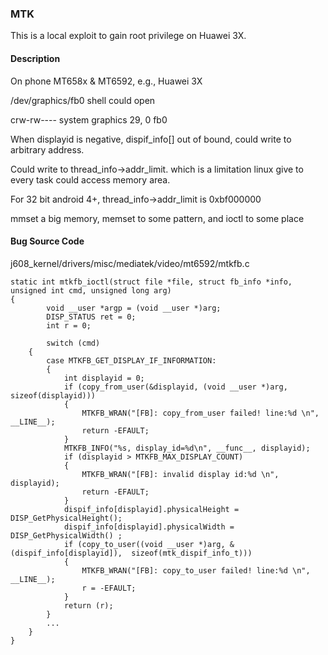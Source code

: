 ### MTK

This is a local exploit to gain root privilege on Huawei 3X.

#### Description

On phone MT658x & MT6592, e.g., Huawei 3X

/dev/graphics/fb0 shell could open 

crw-rw---- system graphics 29, 0 fb0

When displayid is negative, dispif_info[] out of bound, could write to arbitrary address.
 
Could write to thread_info->addr_limit. which is a limitation linux give to every task could access memory area.

For 32 bit android 4+, thread_info->addr_limit is 0xbf000000

mmset a big memory, memset to some pattern, and ioctl to some place

#### Bug Source Code

j608_kernel/drivers/misc/mediatek/video/mt6592/mtkfb.c

	static int mtkfb_ioctl(struct file *file, struct fb_info *info, unsigned int cmd, unsigned long arg)
	{
    		void __user *argp = (void __user *)arg;
    		DISP_STATUS ret = 0;
    		int r = 0;

    		switch (cmd) 
		{
			case MTKFB_GET_DISPLAY_IF_INFORMATION:
			{
				int displayid = 0;
				if (copy_from_user(&displayid, (void __user *)arg, sizeof(displayid)))
				{
					MTKFB_WRAN("[FB]: copy_from_user failed! line:%d \n", __LINE__);
					return -EFAULT;
				}
				MTKFB_INFO("%s, display_id=%d\n", __func__, displayid);
				if (displayid > MTKFB_MAX_DISPLAY_COUNT)
				{
					MTKFB_WRAN("[FB]: invalid display id:%d \n", displayid);
					return -EFAULT;
				}
				dispif_info[displayid].physicalHeight = DISP_GetPhysicalHeight();
				dispif_info[displayid].physicalWidth = DISP_GetPhysicalWidth() ;
				if (copy_to_user((void __user *)arg, &(dispif_info[displayid]),  sizeof(mtk_dispif_info_t)))
				{
					MTKFB_WRAN("[FB]: copy_to_user failed! line:%d \n", __LINE__);
					r = -EFAULT;
				}
				return (r);
			}
			...
		}
	}
